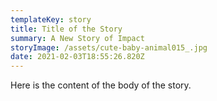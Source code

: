 ```yaml
---
templateKey: story
title: Title of the Story
summary: A New Story of Impact
storyImage: /assets/cute-baby-animal015_.jpg
date: 2021-02-03T18:55:26.820Z
---
```

Here is the content of the body of the story.